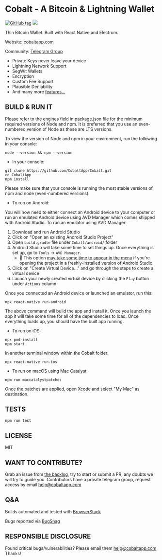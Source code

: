# Cobalt - A Bitcoin & Lightning Wallet

[![GitHub tag](https://img.shields.io/badge/dynamic/json.svg?url=https://raw.githubusercontent.com/BlueWallet/BlueWallet/master/package.json&query=$.version&label=Version)](https://github.com/CobaltApp/Cobalt)
![](https://img.shields.io/github/license/BlueWallet/BlueWallet.svg)

Thin Bitcoin Wallet.
Built with React Native and Electrum.

Website: [cobaltapp.com](https://cobalt-pay.com)

Community: [Telegram Group](https://t.me/cobaltapp)

* Private Keys never leave your device
* Lightning Network Support
* SegWit Wallets
* Encryption
* Custom Fee Support
* Plausible Deniability
* And many more [features...](https://cobalt-pay.com/features)

## BUILD & RUN IT

Please refer to the engines field in package.json file for the minimum required versions of Node and npm. It is preferred that you use an even-numbered version of Node as these are LTS versions.

To view the version of Node and npm in your environment, run the following in your console:

```
node --version && npm --version
```

* In your console:

```
git clone https://github.com/CobaltApp/Cobalt.git
cd CobaltApp
npm install
```

Please make sure that your console is running the most stable versions of npm and node (even-numbered versions).

* To run on Android:

You will now need to either connect an Android device to your computer or run an emulated Android device using AVD Manager which comes shipped with Android Studio. To run an emulator using AVD Manager:

1. Download and run Android Studio
2. Click on "Open an existing Android Studio Project"
3. Open `build.gradle` file under `Cobalt/android/` folder
4. Android Studio will take some time to set things up. Once everything is set up, go to `Tools` -> `AVD Manager`.
    * 📝 This option [may take some time to appear in the menu](https://stackoverflow.com/questions/47173708/why-avd-manager-options-are-not-showing-in-android-studio) if you're opening the project in a freshly-installed version of Android Studio.
5. Click on "Create Virtual Device..." and go through the steps to create a virtual device
6. Launch your newly created virtual device by clicking the `Play` button under `Actions` column

Once you connected an Android device or launched an emulator, run this:

```
npx react-native run-android
```

The above command will build the app and install it. Once you launch the app it will take some time for all of the dependencies to load. Once everything loads up, you should have the built app running.

* To run on iOS:

```
npx pod-install
npm start
```

In another terminal window within the Cobalt folder:
```
npx react-native run-ios
```

* To run on macOS using Mac Catalyst:

```
npm run maccatalystpatches
```

Once the patches are applied, open Xcode and select "My Mac" as destination.

## TESTS

```bash
npm run test
```

## LICENSE

MIT

## WANT TO CONTRIBUTE?

Grab an issue from [the backlog](https://github.com/CobaltApp/Cobalt/projects/), try to start or submit a PR, any doubts we will try to guide you. Contributors have a private telegram group, request access by email help@cobaltapp.com

## Q&A

Builds automated and tested with [BrowserStack](https://www.browserstack.com)

Bugs reported via [BugSnag](https://www.bugsnag.com)

## RESPONSIBLE DISCLOSURE

Found critical bugs/vulnerabilities? Please email them help@cobaltapp.com
Thanks!
